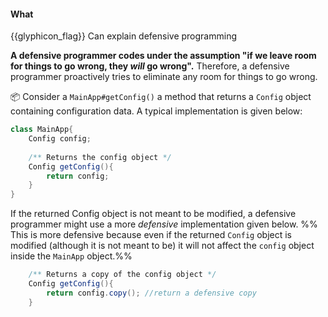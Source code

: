 <div id="title">

#### What

</div>

<span id="prereqs"></span>

<span id="outcomes">{{glyphicon_flag}} Can explain defensive programming</span>

<div id="body">

**A defensive programmer codes under the assumption "if we leave room for things to go wrong, they _will_ go wrong".** Therefore, a defensive programmer proactively tries to eliminate any room for things to go wrong.

<tip-box> 

:package: Consider a `MainApp#getConfig()` a method that returns a `Config` object containing configuration data. A typical implementation is given below:
```java
class MainApp{
    Config config;
    
    /** Returns the config object */
    Config getConfig(){
        return config;
    }
}
```
If the returned Config object is not meant to be modified, a defensive programmer might use a more _defensive_ implementation given below. %%&nbsp; This is more defensive because even if the returned `Config` object is modified (although it is not meant to be) it will not affect the `config` object inside the `MainApp` object.%%
```java
    /** Returns a copy of the config object */
    Config getConfig(){
        return config.copy(); //return a defensive copy
    }
``` 

</tip-box>

</div>

<div id="extras">
</div>